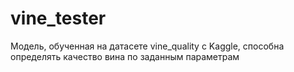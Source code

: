 # vine_tester
Модель, обученная на датасете vine_quality с Kaggle, способна определять качество вина по заданным параметрам
